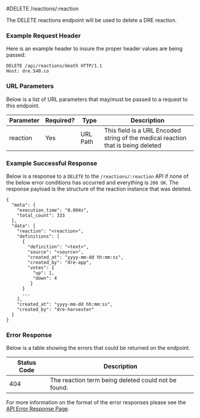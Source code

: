 #DELETE /reactions/:reaction

The DELETE reactions endpoint will be used to delete a DRE reaction.

### Example Request Header
Here is an example header to insure the proper header values are being passed:

```
DELETE /api/reactions/death HTTP/1.1
Host: dre.540.co
```

### URL Parameters

Below is a list of URL parameters that may/must be passed to a request to this endpoint.

| Parameter | Required? | Type |  Description |
|-----------|-----------|------|--------------|
| reaction  | Yes       | URL Path | This field is a URL Encoded string of the medical reaction that is being deleted |

### Example Successful Response
Below is a response to a `DELETE` to the `/reactions/:reaction` API if none of the below error conditions has occurred and everything is `200 OK`.  The response payload is the structure of the reaction instance that was deleted.

```
{
  "meta": {
    "execution_time": "0.004s",
    "total_count": 333
  },
  "data": {
    "reaction": "<reaction>",
    "definitions": [
      {
        "definition": "<text>",
        "source": "<source>",
        "created_at": "yyyy-mm-dd hh:mm:ss",
        "created_by": "dre-app",
        "votes": {
          "up": 1,
          "down": 4
         }
      }
      ...
    ],
    "created_at": "yyyy-mm-dd hh:mm:ss",
    "created_by": "dre-harvester"
  }
}
```


### Error Response

Below is a table showing the errors that could be returned on the endpoint.

|Status Code | Description |
|------------|-------------|
| 404        | The reaction term being deleted could not be found. |


For more information on the format of the error responses please see the [API Error Response Page](./errors.md).
